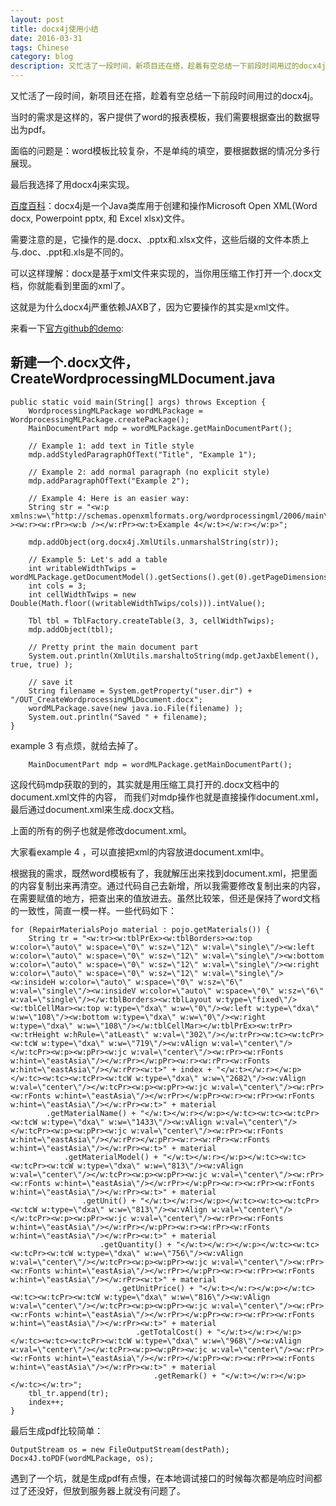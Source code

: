 ```yaml
---
layout: post
title: docx4j使用小结
date: 2016-03-31
tags: Chinese
category: blog
description: 又忙活了一段时间，新项目还在搭，趁着有空总结一下前段时间用过的docx4j。
---
```


又忙活了一段时间，新项目还在搭，趁着有空总结一下前段时间用过的docx4j。

当时的需求是这样的，客户提供了word的报表模板，我们需要根据查出的数据导出为pdf。

面临的问题是：word模板比较复杂，不是单纯的填空，要根据数据的情况分多行展现。

最后我选择了用docx4j来实现。

[百度百科](http://baike.baidu.com/link?url=PAJ3dW50dwcJ71R02ZbTvhfeuglMJJ0EXulYjJzjF6W76n67fhoLJ4v5XKOep1wJB4bplI6xT69rPkRU9qBZ__)：docx4j是一个Java类库用于创建和操作Microsoft Open XML(Word docx, Powerpoint pptx, 和 Excel xlsx)文件。

需要注意的是，它操作的是.docx、.pptx和.xlsx文件，这些后缀的文件本质上与.doc、.ppt和.xls是不同的。

可以这样理解：docx是基于xml文件来实现的，当你用压缩工作打开一个.docx文档，你就能看到里面的xml了。

这就是为什么docx4j严重依赖JAXB了，因为它要操作的其实是xml文件。

来看一下[官方github的demo](https://github.com/plutext/docx4j/tree/master/src/samples/docx4j/org/docx4j/samples):

新建一个.docx文件，CreateWordprocessingMLDocument.java
-----------------------------------
	public static void main(String[] args) throws Exception {
		WordprocessingMLPackage wordMLPackage = WordprocessingMLPackage.createPackage();
		MainDocumentPart mdp = wordMLPackage.getMainDocumentPart();

		// Example 1: add text in Title style
		mdp.addStyledParagraphOfText("Title", "Example 1");

		// Example 2: add normal paragraph (no explicit style)
		mdp.addParagraphOfText("Example 2");

		// Example 4: Here is an easier way:
		String str = "<w:p xmlns:w=\"http://schemas.openxmlformats.org/wordprocessingml/2006/main\" ><w:r><w:rPr><w:b /></w:rPr><w:t>Example 4</w:t></w:r></w:p>";

		mdp.addObject(org.docx4j.XmlUtils.unmarshalString(str));

		// Example 5: Let's add a table
		int writableWidthTwips = wordMLPackage.getDocumentModel().getSections().get(0).getPageDimensions().getWritableWidthTwips();
		int cols = 3;
		int cellWidthTwips = new Double(Math.floor((writableWidthTwips/cols))).intValue();

		Tbl tbl = TblFactory.createTable(3, 3, cellWidthTwips);
		mdp.addObject(tbl);

		// Pretty print the main document part
		System.out.println(XmlUtils.marshaltoString(mdp.getJaxbElement(), true, true) );

		// save it
		String filename = System.getProperty("user.dir") + "/OUT_CreateWordprocessingMLDocument.docx";
		wordMLPackage.save(new java.io.File(filename) );
		System.out.println("Saved " + filename);
	}

example 3 有点烦，就给去掉了。

		MainDocumentPart mdp = wordMLPackage.getMainDocumentPart();

这段代码mdp获取的到的，其实就是用压缩工具打开的.docx文档中的document.xml文件的内容，
而我们对mdp操作也就是直接操作document.xml，最后通过document.xml来生成.docx文档。

上面的所有的例子也就是修改document.xml。

大家看example 4 ，可以直接把xml的内容放进document.xml中。

根据我的需求，既然word模板有了，我就解压出来找到document.xml，把里面的内容复制出来再清空。通过代码自己去新增，所以我需要修改复制出来的内容，在需要赋值的地方，把查出来的值放进去。虽然比较笨，但还是保持了word文档的一致性，简直一模一样。一些代码如下：

	for (RepairMaterialsPojo material : pojo.getMaterials()) {
        String tr = "<w:tr><w:tblPrEx><w:tblBorders><w:top w:color=\"auto\" w:space=\"0\" w:sz=\"12\" w:val=\"single\"/><w:left w:color=\"auto\" w:space=\"0\" w:sz=\"12\" w:val=\"single\"/><w:bottom w:color=\"auto\" w:space=\"0\" w:sz=\"12\" w:val=\"single\"/><w:right w:color=\"auto\" w:space=\"0\" w:sz=\"12\" w:val=\"single\"/><w:insideH w:color=\"auto\" w:space=\"0\" w:sz=\"6\" w:val=\"single\"/><w:insideV w:color=\"auto\" w:space=\"0\" w:sz=\"6\" w:val=\"single\"/></w:tblBorders><w:tblLayout w:type=\"fixed\"/><w:tblCellMar><w:top w:type=\"dxa\" w:w=\"0\"/><w:left w:type=\"dxa\" w:w=\"108\"/><w:bottom w:type=\"dxa\" w:w=\"0\"/><w:right w:type=\"dxa\" w:w=\"108\"/></w:tblCellMar></w:tblPrEx><w:trPr><w:trHeight w:hRule=\"atLeast\" w:val=\"302\"/></w:trPr><w:tc><w:tcPr><w:tcW w:type=\"dxa\" w:w=\"719\"/><w:vAlign w:val=\"center\"/></w:tcPr><w:p><w:pPr><w:jc w:val=\"center\"/><w:rPr><w:rFonts w:hint=\"eastAsia\"/></w:rPr></w:pPr><w:r><w:rPr><w:rFonts w:hint=\"eastAsia\"/></w:rPr><w:t>" + index + "</w:t></w:r></w:p></w:tc><w:tc><w:tcPr><w:tcW w:type=\"dxa\" w:w=\"2682\"/><w:vAlign w:val=\"center\"/></w:tcPr><w:p><w:pPr><w:jc w:val=\"center\"/><w:rPr><w:rFonts w:hint=\"eastAsia\"/></w:rPr></w:pPr><w:r><w:rPr><w:rFonts w:hint=\"eastAsia\"/></w:rPr><w:t>" + material
            .getMaterialName() + "</w:t></w:r></w:p></w:tc><w:tc><w:tcPr><w:tcW w:type=\"dxa\" w:w=\"1433\"/><w:vAlign w:val=\"center\"/></w:tcPr><w:p><w:pPr><w:jc w:val=\"center\"/><w:rPr><w:rFonts w:hint=\"eastAsia\"/></w:rPr></w:pPr><w:r><w:rPr><w:rFonts w:hint=\"eastAsia\"/></w:rPr><w:t>" + material
                .getMaterialModel() + "</w:t></w:r></w:p></w:tc><w:tc><w:tcPr><w:tcW w:type=\"dxa\" w:w=\"813\"/><w:vAlign w:val=\"center\"/></w:tcPr><w:p><w:pPr><w:jc w:val=\"center\"/><w:rPr><w:rFonts w:hint=\"eastAsia\"/></w:rPr></w:pPr><w:r><w:rPr><w:rFonts w:hint=\"eastAsia\"/></w:rPr><w:t>" + material
                    .getUnit() + "</w:t></w:r></w:p></w:tc><w:tc><w:tcPr><w:tcW w:type=\"dxa\" w:w=\"813\"/><w:vAlign w:val=\"center\"/></w:tcPr><w:p><w:pPr><w:jc w:val=\"center\"/><w:rPr><w:rFonts w:hint=\"eastAsia\"/></w:rPr></w:pPr><w:r><w:rPr><w:rFonts w:hint=\"eastAsia\"/></w:rPr><w:t>" + material
                        .getQuantity() + "</w:t></w:r></w:p></w:tc><w:tc><w:tcPr><w:tcW w:type=\"dxa\" w:w=\"756\"/><w:vAlign w:val=\"center\"/></w:tcPr><w:p><w:pPr><w:jc w:val=\"center\"/><w:rPr><w:rFonts w:hint=\"eastAsia\"/></w:rPr></w:pPr><w:r><w:rPr><w:rFonts w:hint=\"eastAsia\"/></w:rPr><w:t>" + material
                            .getUnitPrice() + "</w:t></w:r></w:p></w:tc><w:tc><w:tcPr><w:tcW w:type=\"dxa\" w:w=\"816\"/><w:vAlign w:val=\"center\"/></w:tcPr><w:p><w:pPr><w:jc w:val=\"center\"/><w:rPr><w:rFonts w:hint=\"eastAsia\"/></w:rPr></w:pPr><w:r><w:rPr><w:rFonts w:hint=\"eastAsia\"/></w:rPr><w:t>" + material
                                .getTotalCost() + "</w:t></w:r></w:p></w:tc><w:tc><w:tcPr><w:tcW w:type=\"dxa\" w:w=\"968\"/><w:vAlign w:val=\"center\"/></w:tcPr><w:p><w:pPr><w:jc w:val=\"center\"/><w:rPr><w:rFonts w:hint=\"eastAsia\"/></w:rPr></w:pPr><w:r><w:rPr><w:rFonts w:hint=\"eastAsia\"/></w:rPr><w:t>" + material
                                    .getRemark() + "</w:t></w:r></w:p></w:tc></w:tr>";
        tbl_tr.append(tr);
        index++;
    }

最后生成pdf比较简单：

	OutputStream os = new FileOutputStream(destPath);
	Docx4J.toPDF(wordMLPackage, os);

遇到了一个坑，就是生成pdf有点慢，在本地调试接口的时候每次都是响应时间都过了还没好，但放到服务器上就没有问题了。
